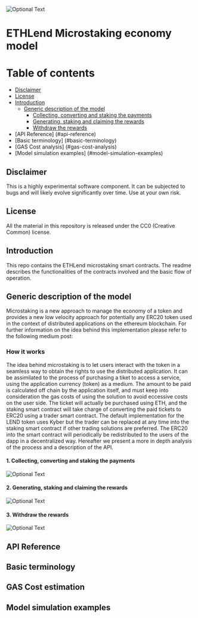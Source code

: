 ![Optional Text](../master/assets/header.png)
# ETHLend Microstaking economy model


Table of contents
=================

<!--ts-->
   * [Disclaimer](#disclaimer)
   * [License](#license)
   * [Introduction](#introduction)
      * [Generic description of the model](#generic-description-of-the-model)
          * [Collecting, converting and staking the payments](#1-collecting-converting-and-staking-the-payments)
          * [Generating, staking and claiming the rewards](#2-generating-staking-and-claiming-the-rewards)
          * [Withdraw the rewards](#3-withdraw-the-rewards)
   * [API Reference] (#api-reference)
   * [Basic terminology] (#basic-terminology)
   * [GAS Cost analysis] (#gas-cost-analysis)
   * [Model simulation examples] (#model-simulation-examples)
   
   
<!--te-->


## Disclaimer
This is a highly experimental software component. It can be subjected to bugs and will likely evolve significantly over time. Use at your own risk.

## License
All the material in this repository is released under the CC0 (Creative Common) license. 

## Introduction

This repo contains the ETHLend microstaking smart contracts. The readme  describes the functionalities of the contracts involved and the basic flow of operation.

## Generic description of the model

Microstaking is a new approach to manage the economy of a token and provides a new low velocity approach for potentially any ERC20 token used in the context of distributed applications on the ethereum blockchain. For further information on the idea behind this implementation please refer to the following medium post: <link to the post here>

### How it works

The idea behind microstaking is to let users interact with the token in a seamless way to obtain the rights to use the distributed application. It can be assimilated to the process of purchasing a tiket to access a service, using the application currency (token) as a medium. The amount to be paid is calculated off chain by the application itself, and must keep into consideration the gas costs of using the solution to avoid eccessive costs on the user side. The ticket will actually be purchased using ETH, and the staking smart contract will take charge of converting the paid tickets to ERC20 using a trader smart contract. The default implementation for the LEND token uses Kyber but the trader can be replaced at any time into the staking smart contract if other trading solutions are preferred.
The ERC20 into the smart contract will periodically be redistributed to the users of the dapp in a decentralized way. Hereafter we present a more in depth analysis of the process and a description of the API.

#### 1. Collecting, converting and staking the payments

![Optional Text](../master/assets/collection.png)


#### 2. Generating, staking and claiming the rewards

![Optional Text](../master/assets/rewards.png)

#### 3. Withdraw the rewards

![Optional Text](../master/assets/withdraw.png)


## API Reference

## Basic terminology

## GAS Cost estimation

## Model simulation examples

